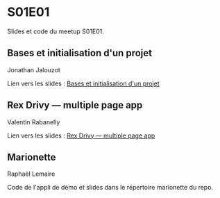 S01E01
======

Slides et code du meetup S01E01.


Bases et initialisation d'un projet
-----------------------------------
Jonathan Jalouzot 

Lien vers les slides : [Bases et initialisation d'un projet](https://docs.google.com/presentation/d/17BNNpLD_p_p56NMMKb36gX5wQxxjSlIJTFNg6DTEYUc/pub?start=false&amp;loop=false&amp;delayms=3000#slide=id.p)

Rex Drivy —  multiple page app
------------------------------
Valentin Rabanelly 

Lien vers les slides : [Rex Drivy —  multiple page app](http://slides.com/vjrabanelly/backbone-js-for-multi-page-app#/)

Marionette
-------------------------------
Raphaël Lemaire 

Code de l'appli de démo et slides dans le répertoire marionette du repo.